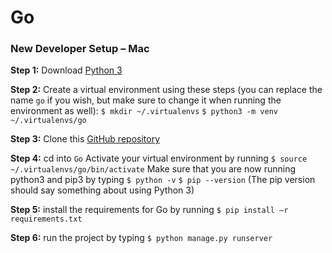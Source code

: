 # Go

### New Developer Setup – Mac

**Step 1:** Download [Python 3](https://www.python.org/)

**Step 2:** Create a virtual environment using these steps (you can replace the name `go` if you wish, but make sure to change it when running the environment as well):
`$ mkdir ~/.virtualenvs`
`$ python3 -m venv ~/.virtualenvs/go`

**Step 3:** Clone this [GitHub repository](https://github.com/Bargotta/Go)

**Step 4:**  cd into `Go`
Activate your virtual environment by running
`$ source ~/.virtualenvs/go/bin/activate`
Make sure that you are now running python3 and pip3 by typing
`$ python -v`
`$ pip --version`
(The pip version should say something about using Python 3)

**Step 5:** install the requirements for Go by running
`$ pip install –r requirements.txt`

**Step 6:** run the project by typing
`$ python manage.py runserver`